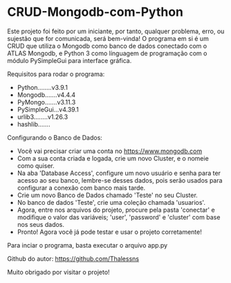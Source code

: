 # CRUD-Mongodb-com-Python

Este projeto foi feito por um iniciante, por tanto, qualquer problema, erro, ou sujestão que for comunicada, será bem-vinda!
O programa em si é um CRUD que utiliza o Mongodb como banco de dados conectado com o ATLAS Mongodb, e Python 3 como línguagem de programação com o módulo
PySimpleGui para interface gráfica.

Requisitos para rodar o programa:
- Python........v3.9.1
- Mongodb.......v4.4.4
- PyMongo.......v3.11.3
- PySimpleGui...v4.39.1
- urlib3........v1.26.3
- hashlib.......

Configurando o Banco de Dados:
- Você vai precisar criar uma conta no https://www.mongodb.com
- Com a sua conta criada e logada, crie um novo Cluster, e o nomeie como quiser.
- Na aba 'Database Access', configure um novo usuário e senha para ter acesso ao seu banco, lembre-se desses dados, pois serão usados para configurar a conexão com banco mais tarde.
- Crie um novo Banco de Dados chamado 'Teste' no seu Cluster.
- No banco de dados 'Teste', crie uma coleção chamada 'usuarios'.
- Agora, entre nos arquivos do projeto, procure pela pasta 'conectar' e modifique o valor das variáveis; 'user', 'password' e 'cluster' com base nos seus dados.
- Pronto! Agora você já pode testar e usar o projeto corretamente!

Para inciar o programa, basta executar o arquivo app.py

Github do autor: https://github.com/Thalessns

Muito obrigado por visitar o projeto!

